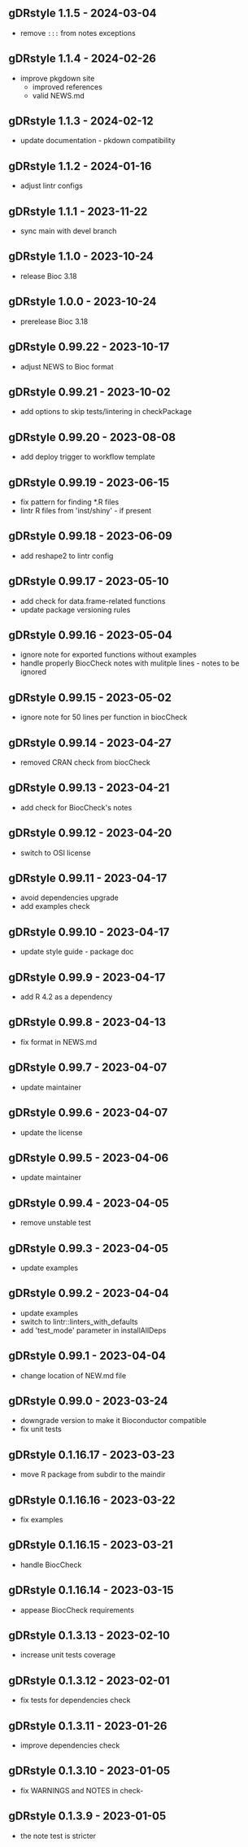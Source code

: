 ## gDRstyle 1.1.5 - 2024-03-04
* remove `:::` from notes exceptions

## gDRstyle 1.1.4 - 2024-02-26
* improve pkgdown site
  * improved references
  * valid NEWS.md

## gDRstyle 1.1.3 - 2024-02-12
* update documentation - pkdown compatibility

## gDRstyle 1.1.2 - 2024-01-16
* adjust lintr configs

## gDRstyle 1.1.1 - 2023-11-22
* sync main with devel branch

## gDRstyle 1.1.0 - 2023-10-24
* release Bioc 3.18

## gDRstyle 1.0.0 - 2023-10-24
* prerelease Bioc 3.18

## gDRstyle 0.99.22 - 2023-10-17
* adjust NEWS to Bioc format

## gDRstyle 0.99.21 - 2023-10-02
* add options to skip tests/lintering in checkPackage

## gDRstyle 0.99.20 - 2023-08-08
* add deploy trigger to workflow template

## gDRstyle 0.99.19 - 2023-06-15
* fix pattern for finding *.R files
* lintr R files from 'inst/shiny' - if present

## gDRstyle 0.99.18 - 2023-06-09
* add reshape2 to lintr config

## gDRstyle 0.99.17 - 2023-05-10
* add check for data.frame-related functions
* update package versioning rules

## gDRstyle 0.99.16 - 2023-05-04
* ignore note for exported functions without examples
* handle properly BiocCheck notes with mulitple lines - notes to be ignored

## gDRstyle 0.99.15 - 2023-05-02
* ignore note for 50 lines per function in biocCheck

## gDRstyle 0.99.14 - 2023-04-27
* removed CRAN check from biocCheck

## gDRstyle 0.99.13 - 2023-04-21
* add check for BiocCheck's notes

## gDRstyle 0.99.12 - 2023-04-20
* switch to OSI license

## gDRstyle 0.99.11 - 2023-04-17
* avoid dependencies upgrade
* add examples check

## gDRstyle 0.99.10 - 2023-04-17
* update style guide - package doc

## gDRstyle 0.99.9 - 2023-04-17
* add R 4.2 as a dependency

## gDRstyle 0.99.8 - 2023-04-13
* fix format in NEWS.md

## gDRstyle 0.99.7 - 2023-04-07
* update maintainer

## gDRstyle 0.99.6 - 2023-04-07
* update the license

## gDRstyle 0.99.5 - 2023-04-06
* update maintainer

## gDRstyle 0.99.4 - 2023-04-05
* remove unstable test

## gDRstyle 0.99.3 - 2023-04-05
* update examples

## gDRstyle 0.99.2 - 2023-04-04
* update examples
* switch to lintr::linters_with_defaults
* add 'test_mode' parameter in installAllDeps

## gDRstyle 0.99.1 - 2023-04-04
* change location of NEW.md file

## gDRstyle 0.99.0 - 2023-03-24
* downgrade version to make it Bioconductor compatible
* fix unit tests

## gDRstyle 0.1.16.17 - 2023-03-23
* move R package from subdir to the maindir

## gDRstyle 0.1.16.16 - 2023-03-22
* fix examples

## gDRstyle 0.1.16.15 - 2023-03-21
* handle BiocCheck

## gDRstyle 0.1.16.14 - 2023-03-15
* appease BiocCheck requirements 

## gDRstyle 0.1.3.13 - 2023-02-10
* increase unit tests coverage

## gDRstyle 0.1.3.12 - 2023-02-01
* fix tests for dependencies check

## gDRstyle 0.1.3.11 - 2023-01-26
* improve dependencies check

## gDRstyle 0.1.3.10 - 2023-01-05
* fix WARNINGS and NOTES in check- 

## gDRstyle 0.1.3.9 - 2023-01-05
* the note test is stricter
